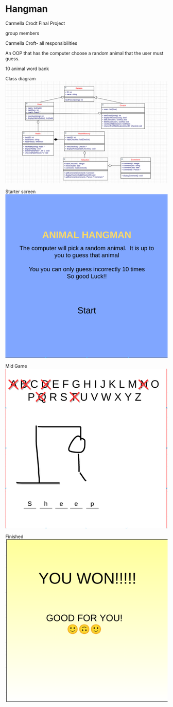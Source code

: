 # Hangman
Carmella Crodt
Final Project

 group members
 
 Carmella Croft- all responsibilities
 
 An OOP that has the computer choose a random animal that the user must guess. 
 
 10 animal word bank

Class diagram
![hangman](https://github.com/CarmellaCroft/Hangman/blob/main/image/Hangman%201.png?raw=true)

Starter screen
![starter](https://github.com/CarmellaCroft/Hangman/blob/main/image/Start%20page%202021-05-24%206.04.32%20PM.png?raw=true)

Mid Game
![midgame](https://github.com/CarmellaCroft/Hangman/blob/main/image/mid%20game%202021-05-24%206.05.16%20PM.png?raw=true)

Finished
![finished](https://github.com/CarmellaCroft/Hangman/blob/main/image/winner%202021-05-24%206.06.13%20PM.png?raw=true)
